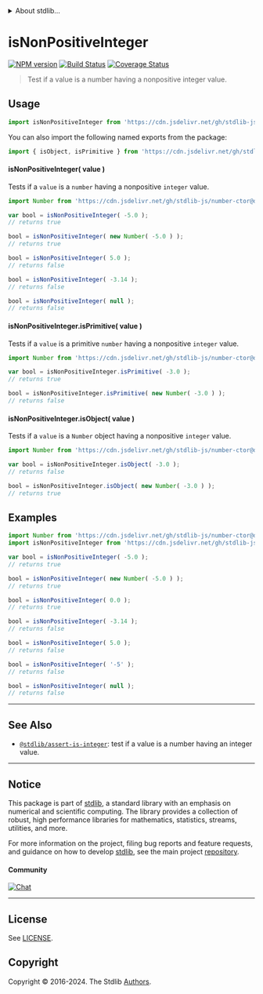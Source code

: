 <!--

@license Apache-2.0

Copyright (c) 2018 The Stdlib Authors.

Licensed under the Apache License, Version 2.0 (the "License");
you may not use this file except in compliance with the License.
You may obtain a copy of the License at

   http://www.apache.org/licenses/LICENSE-2.0

Unless required by applicable law or agreed to in writing, software
distributed under the License is distributed on an "AS IS" BASIS,
WITHOUT WARRANTIES OR CONDITIONS OF ANY KIND, either express or implied.
See the License for the specific language governing permissions and
limitations under the License.

-->


<details>
  <summary>
    About stdlib...
  </summary>
  <p>We believe in a future in which the web is a preferred environment for numerical computation. To help realize this future, we've built stdlib. stdlib is a standard library, with an emphasis on numerical and scientific computation, written in JavaScript (and C) for execution in browsers and in Node.js.</p>
  <p>The library is fully decomposable, being architected in such a way that you can swap out and mix and match APIs and functionality to cater to your exact preferences and use cases.</p>
  <p>When you use stdlib, you can be absolutely certain that you are using the most thorough, rigorous, well-written, studied, documented, tested, measured, and high-quality code out there.</p>
  <p>To join us in bringing numerical computing to the web, get started by checking us out on <a href="https://github.com/stdlib-js/stdlib">GitHub</a>, and please consider <a href="https://opencollective.com/stdlib">financially supporting stdlib</a>. We greatly appreciate your continued support!</p>
</details>

# isNonPositiveInteger

[![NPM version][npm-image]][npm-url] [![Build Status][test-image]][test-url] [![Coverage Status][coverage-image]][coverage-url] <!-- [![dependencies][dependencies-image]][dependencies-url] -->

> Test if a value is a number having a nonpositive integer value.



<section class="usage">

## Usage

```javascript
import isNonPositiveInteger from 'https://cdn.jsdelivr.net/gh/stdlib-js/assert-is-nonpositive-integer@deno/mod.js';
```

You can also import the following named exports from the package:

```javascript
import { isObject, isPrimitive } from 'https://cdn.jsdelivr.net/gh/stdlib-js/assert-is-nonpositive-integer@deno/mod.js';
```

#### isNonPositiveInteger( value )

Tests if a `value` is a `number` having a nonpositive `integer` value.

<!-- eslint-disable no-new-wrappers -->

```javascript
import Number from 'https://cdn.jsdelivr.net/gh/stdlib-js/number-ctor@deno/mod.js';

var bool = isNonPositiveInteger( -5.0 );
// returns true

bool = isNonPositiveInteger( new Number( -5.0 ) );
// returns true

bool = isNonPositiveInteger( 5.0 );
// returns false

bool = isNonPositiveInteger( -3.14 );
// returns false

bool = isNonPositiveInteger( null );
// returns false
```

#### isNonPositiveInteger.isPrimitive( value )

Tests if a `value` is a primitive `number` having a nonpositive `integer` value.

<!-- eslint-disable no-new-wrappers -->

```javascript
import Number from 'https://cdn.jsdelivr.net/gh/stdlib-js/number-ctor@deno/mod.js';

var bool = isNonPositiveInteger.isPrimitive( -3.0 );
// returns true

bool = isNonPositiveInteger.isPrimitive( new Number( -3.0 ) );
// returns false
```

#### isNonPositiveInteger.isObject( value )

Tests if a `value` is a `Number` object having a nonpositive `integer` value.

<!-- eslint-disable no-new-wrappers -->

```javascript
import Number from 'https://cdn.jsdelivr.net/gh/stdlib-js/number-ctor@deno/mod.js';

var bool = isNonPositiveInteger.isObject( -3.0 );
// returns false

bool = isNonPositiveInteger.isObject( new Number( -3.0 ) );
// returns true
```

</section>

<!-- /.usage -->

<section class="examples">

## Examples

<!-- eslint-disable no-new-wrappers -->

<!-- eslint no-undef: "error" -->

```javascript
import Number from 'https://cdn.jsdelivr.net/gh/stdlib-js/number-ctor@deno/mod.js';
import isNonPositiveInteger from 'https://cdn.jsdelivr.net/gh/stdlib-js/assert-is-nonpositive-integer@deno/mod.js';

var bool = isNonPositiveInteger( -5.0 );
// returns true

bool = isNonPositiveInteger( new Number( -5.0 ) );
// returns true

bool = isNonPositiveInteger( 0.0 );
// returns true

bool = isNonPositiveInteger( -3.14 );
// returns false

bool = isNonPositiveInteger( 5.0 );
// returns false

bool = isNonPositiveInteger( '-5' );
// returns false

bool = isNonPositiveInteger( null );
// returns false
```

</section>

<!-- /.examples -->

<!-- Section for related `stdlib` packages. Do not manually edit this section, as it is automatically populated. -->

<section class="related">

* * *

## See Also

-   <span class="package-name">[`@stdlib/assert-is-integer`][@stdlib/assert/is-integer]</span><span class="delimiter">: </span><span class="description">test if a value is a number having an integer value.</span>

</section>

<!-- /.related -->

<!-- Section for all links. Make sure to keep an empty line after the `section` element and another before the `/section` close. -->


<section class="main-repo" >

* * *

## Notice

This package is part of [stdlib][stdlib], a standard library with an emphasis on numerical and scientific computing. The library provides a collection of robust, high performance libraries for mathematics, statistics, streams, utilities, and more.

For more information on the project, filing bug reports and feature requests, and guidance on how to develop [stdlib][stdlib], see the main project [repository][stdlib].

#### Community

[![Chat][chat-image]][chat-url]

---

## License

See [LICENSE][stdlib-license].


## Copyright

Copyright &copy; 2016-2024. The Stdlib [Authors][stdlib-authors].

</section>

<!-- /.stdlib -->

<!-- Section for all links. Make sure to keep an empty line after the `section` element and another before the `/section` close. -->

<section class="links">

[npm-image]: http://img.shields.io/npm/v/@stdlib/assert-is-nonpositive-integer.svg
[npm-url]: https://npmjs.org/package/@stdlib/assert-is-nonpositive-integer

[test-image]: https://github.com/stdlib-js/assert-is-nonpositive-integer/actions/workflows/test.yml/badge.svg?branch=v0.2.0
[test-url]: https://github.com/stdlib-js/assert-is-nonpositive-integer/actions/workflows/test.yml?query=branch:v0.2.0

[coverage-image]: https://img.shields.io/codecov/c/github/stdlib-js/assert-is-nonpositive-integer/main.svg
[coverage-url]: https://codecov.io/github/stdlib-js/assert-is-nonpositive-integer?branch=main

<!--

[dependencies-image]: https://img.shields.io/david/stdlib-js/assert-is-nonpositive-integer.svg
[dependencies-url]: https://david-dm.org/stdlib-js/assert-is-nonpositive-integer/main

-->

[chat-image]: https://img.shields.io/gitter/room/stdlib-js/stdlib.svg
[chat-url]: https://app.gitter.im/#/room/#stdlib-js_stdlib:gitter.im

[stdlib]: https://github.com/stdlib-js/stdlib

[stdlib-authors]: https://github.com/stdlib-js/stdlib/graphs/contributors

[umd]: https://github.com/umdjs/umd
[es-module]: https://developer.mozilla.org/en-US/docs/Web/JavaScript/Guide/Modules

[deno-url]: https://github.com/stdlib-js/assert-is-nonpositive-integer/tree/deno
[deno-readme]: https://github.com/stdlib-js/assert-is-nonpositive-integer/blob/deno/README.md
[umd-url]: https://github.com/stdlib-js/assert-is-nonpositive-integer/tree/umd
[umd-readme]: https://github.com/stdlib-js/assert-is-nonpositive-integer/blob/umd/README.md
[esm-url]: https://github.com/stdlib-js/assert-is-nonpositive-integer/tree/esm
[esm-readme]: https://github.com/stdlib-js/assert-is-nonpositive-integer/blob/esm/README.md
[branches-url]: https://github.com/stdlib-js/assert-is-nonpositive-integer/blob/main/branches.md

[stdlib-license]: https://raw.githubusercontent.com/stdlib-js/assert-is-nonpositive-integer/main/LICENSE

<!-- <related-links> -->

[@stdlib/assert/is-integer]: https://github.com/stdlib-js/assert-is-integer/tree/deno

<!-- </related-links> -->

</section>

<!-- /.links -->
